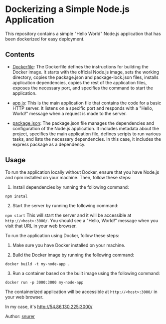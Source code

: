 # Dockerizing a Simple Node.js Application

This repository contains a simple "Hello World" Node.js application that has been dockerized for easy deployment.

## Contents

- [Dockerfile](https://github.com/snurer/DockerTesting/blob/main/Dockerfile): The Dockerfile defines the instructions for building the Docker image. It starts with the official Node.js image, sets the working directory, copies the package.json and package-lock.json files, installs application dependencies, copies the rest of the application files, exposes the necessary port, and specifies the command to start the application.

- [app.js](https://github.com/snurer/DockerTesting/blob/main/app.js): This is the main application file that contains the code for a basic HTTP server. It listens on a specific port and responds with a "Hello, World!" message when a request is made to the server.

- [package.json](https://github.com/snurer/DockerTesting/blob/main/package.json): The package.json file manages the dependencies and configuration of the Node.js application. It includes metadata about the project, specifies the main application file, defines scripts to run various tasks, and lists the necessary dependencies. In this case, it includes the express package as a dependency.

## Usage

To run the application locally without Docker, ensure that you have Node.js and npm installed on your machine. Then, follow these steps:

1. Install dependencies by running the following command:

``` npm instal ```

2. Start the server by running the following command:

``` npm start ```
This will start the server and it will be accessible at `http://<host>:3000/`. You should see a "Hello, World!" message when you visit that URL in your web browser.

To run the application using Docker, follow these steps:

1. Make sure you have Docker installed on your machine.

2. Build the Docker image by running the following command:

``` docker build -t my-node-app . ```

3. Run a container based on the built image using the following command:

``` docker run -p 3000:3000 my-node-app ```

The containerized application will be accessible at `http://<host>:3000/` in your web browser.

In my case, it's http://54.86.130.225:3000/

Author: [snurer](https://github.com/snurer)
